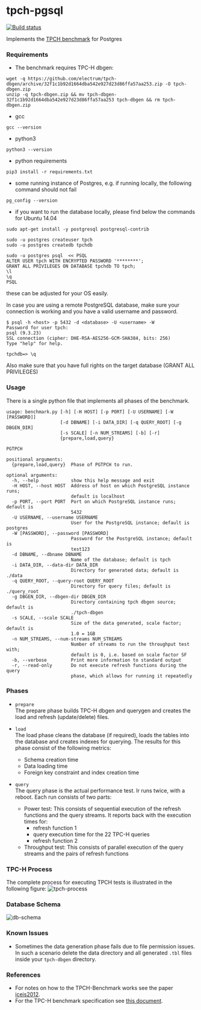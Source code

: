 # tpch-pgsql
[![Build status](https://travis-ci.org/Data-Science-Platform/tpch-pgsql.svg?branch=master)](https://travis-ci.org/Data-Science-Platform/tpch-pgsql)

Implements the [TPCH benchmark](http://www.tpc.org/tpch/) for Postgres

### Requirements
* The benchmark requires TPC-H dbgen:
```
wget -q https://github.com/electrum/tpch-dbgen/archive/32f1c1b92d1664dba542e927d23d86ffa57aa253.zip -O tpch-dbgen.zip
unzip -q tpch-dbgen.zip && mv tpch-dbgen-32f1c1b92d1664dba542e927d23d86ffa57aa253 tpch-dbgen && rm tpch-dbgen.zip
```
* gcc

```
gcc --version
```

* python3

```
python3 --version
```

* python requirements

```
pip3 install -r requirements.txt
```

* some running instance of Postgres, e.g. if running locally, the following command should not fail

```
pg_config --version
```

* if you want to run the database locally, please find below the commands for Ubuntu 14.04
```
sudo apt-get install -y postgresql postgresql-contrib

sudo -u postgres createuser tpch
sudo -u postgres createdb tpchdb

sudo -u postgres psql  << PSQL
ALTER USER tpch WITH ENCRYPTED PASSWORD '********';
GRANT ALL PRIVILEGES ON DATABASE tpchdb TO tpch;
\l
\q
PSQL
```
these can be adjusted for your OS easily.

In case you are using a remote PostgreSQL database, make sure your connection is working and 
you have a valid username and password. 

```
$ psql -h <host> -p 5432 -d <database> -U <username> -W
Password for user tpch:
psql (9.3.23)
SSL connection (cipher: DHE-RSA-AES256-GCM-SHA384, bits: 256)
Type "help" for help.

tpchdb=> \q
```
Also make sure that you have full rights on the target database (GRANT ALL PRIVILEGES)

### Usage
There is a single python file that implements all phases of the benchmark.

```
usage: benchmark.py [-h] [-H HOST] [-p PORT] [-U USERNAME] [-W [PASSWORD]]
                    [-d DBNAME] [-i DATA_DIR] [-q QUERY_ROOT] [-g DBGEN_DIR]
                    [-s SCALE] [-n NUM_STREAMS] [-b] [-r]
                    {prepare,load,query}

PGTPCH

positional arguments:
  {prepare,load,query}  Phase of PGTPCH to run.

optional arguments:
  -h, --help            show this help message and exit
  -H HOST, --host HOST  Address of host on which PostgreSQL instance runs;
                        default is localhost
  -p PORT, --port PORT  Port on which PostgreSQL instance runs; default is
                        5432
  -U USERNAME, --username USERNAME
                        User for the PostgreSQL instance; default is postgres
  -W [PASSWORD], --password [PASSWORD]
                        Password for the PostgreSQL instance; default is
                        test123
  -d DBNAME, --dbname DBNAME
                        Name of the database; default is tpch
  -i DATA_DIR, --data-dir DATA_DIR
                        Directory for generated data; default is ./data
  -q QUERY_ROOT, --query-root QUERY_ROOT
                        Directory for query files; default is ./query_root
  -g DBGEN_DIR, --dbgen-dir DBGEN_DIR
                        Directory containing tpch dbgen source; default is
                        ./tpch-dbgen
  -s SCALE, --scale SCALE
                        Size of the data generated, scale factor; default is
                        1.0 = 1GB
  -n NUM_STREAMS, --num-streams NUM_STREAMS
                        Number of streams to run the throughput test with;
                        default is 0, i.e. based on scale factor SF
  -b, --verbose         Print more information to standard output
  -r, --read-only       Do not execute refresh functions during the query
                        phase, which allows for running it repeatedly
```

### Phases
* `prepare`  
The prepare phase builds TPC-H dbgen and querygen and creates the load and refresh (update/delete) files. 

* `load`  
The load phase cleans the database (if required), loads the tables into the database and 
creates indexes for querying. The results for this phase consist of the following metrics:
    * Schema creation time
    * Data loading time
    * Foreign key constraint and index creation time

* `query`  
The query phase is the actual performance test. Ir runs twice, with a reboot.
Each run consists of two parts:
    * Power test: This consists of sequential execution of the refresh functions and the query streams. It reports back with the execution times for:
        * refresh function 1
        * query execution time for the 22 TPC-H queries
        * refresh function 2
    * Throughput test: This consists of parallel execution of the query streams and the pairs of refresh functions

### TPC-H Process
The complete process for executing TPCH tests is illustrated in the following figure:
![tpch-process](images/tpch_process.png "TPCH Benchmark Process")

### Database Schema
![db-schema](images/TPC-H_Datamodel.png "TPCH Database Schema")

### Known Issues
* Sometimes the data generation phase fails due to file permission issues. In such a scenario delete the data directory and all generated `.tbl` files inside your `tpch-dbgen` directory.

### References

* For notes on how to the TPCH-Benchmark works see the paper [iceis2012](https://github.com/Data-Science-Platform/tpch-pgsql/blob/master/iceis2012.pdf).
* For the TPC-H benchmark specification see [this document](http://www.tpc.org/tpc_documents_current_versions/pdf/tpc-h_v2.17.3.pdf).
